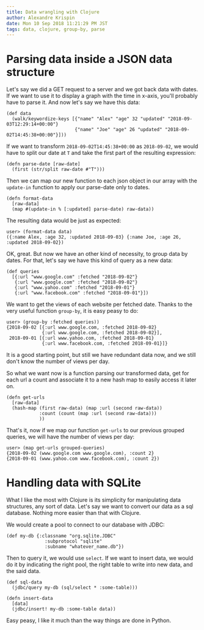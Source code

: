 ```yaml
---
title: Data wrangling with Clojure
author: Alexandre Krispin
date: Mon 10 Sep 2018 11:21:29 PM JST
tags: data, clojure, group-by, parse
---
```


# Parsing data inside a JSON data structure

Let's say we did a GET request to a server and we got back data with
dates. If we want to use it to display a graph with the time in
x-axis, you'll probably have to parse it. And now let's say we have this data:

```
(def data
  (walk/keywordize-keys [{"name" "Alex" "age" 32 "updated" "2018-09-03T12:29:14+00:00"}
                         {"name" "Joe" "age" 26 "updated" "2018-09-02T14:45:38+00:00"}]))
```

If we want to transform `2018-09-02T14:45:38+00:00` as `2018-09-02`,
we would have to split our date at `T` and take the first part of the resulting expression:

```
(defn parse-date [raw-date]
  (first (str/split raw-date #"T")))
```

Then we can map our new function to each json object in our array with the `update-in` function to apply our parse-date only to dates.

```
(defn format-data
  [raw-data]
  (map #(update-in % [:updated] parse-date) raw-data))
```

The resulting data would be just as expected:

```
user> (format-data data)
({:name Alex, :age 32, :updated 2018-09-03} {:name Joe, :age 26, :updated 2018-09-02})
```

OK, great. But now we have an other kind of necessity, to group data
by dates. For that, let's say we have this kind of query as a new
data:

```
(def queries
  [{:url "www.google.com" :fetched "2018-09-02"}
   {:url "www.google.com" :fetched "2018-09-02"}
   {:url "www.yahoo.com" :fetched "2018-09-01"}
   {:url "www.facebook.com" :fetched "2018-09-01"}])
```

We want to get the views of each website per fetched date. Thanks to
the very useful function `group-by`, it is easy peasy to do:

```
user> (group-by :fetched queries))
{2018-09-02 [{:url www.google.com, :fetched 2018-09-02}
             {:url www.google.com, :fetched 2018-09-02}],
 2018-09-01 [{:url www.yahoo.com, :fetched 2018-09-01}
             {:url www.facebook.com, :fetched 2018-09-01}]}
```

It is a good starting point, but still we have redundant data now, and
we still don't know the number of views per day.

So what we want now is a function parsing our transformed data, get
for each url a count and associate it to a new hash map to easily
access it later on.

```
(defn get-urls
  [raw-data]
  (hash-map (first raw-data) (map :url (second raw-data))
            :count (count (map :url (second raw-data)))
            ))
```

That's it, now if we map our function `get-urls` to our previous
grouped queries, we will have the number of views per day:

```
user> (map get-urls grouped-queries)
{2018-09-02 (www.google.com www.google.com), :count 2}
{2018-09-01 (www.yahoo.com www.facebook.com), :count 2})
```

# Handling data with SQLite

What I like the most with Clojure is its simplicity for manipulating
data structures, any sort of data. Let's say we want to convert our
data as a sql database. Nothing more easier than that with Clojure.

We would create a pool to connect to our database with JDBC:

```
(def my-db {:classname "org.sqlite.JDBC"
              :subprotocol "sqlite"
              :subname "whatever_name.db"})
```

Then to query it, we would use `select`. If we want to insert data, we
would do it by indicating the right pool, the right table to write
into new data, and the said data.

```
(def sql-data
  (jdbc/query my-db (sql/select * :some-table)))

(defn insert-data
  [data]
  (jdbc/insert! my-db :some-table data))
```

Easy peasy, I like it much than the way things are done in Python.
